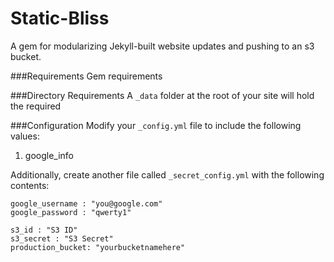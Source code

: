 Static-Bliss
============

A gem for modularizing Jekyll-built website updates and pushing to an s3 bucket.


###Requirements
Gem requirements

###Directory Requirements
A ````_data```` folder at the root of your site will hold the required


###Configuration
Modify your ````_config.yml```` file to include the following values:

1. google_info

Additionally, create another file called ````_secret_config.yml```` with the following contents:
````
google_username : "you@google.com"
google_password : "qwerty1"

s3_id : "S3 ID"
s3_secret : "S3 Secret"
production_bucket: "yourbucketnamehere"
````